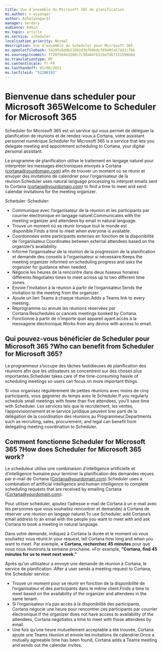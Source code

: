 ```yaml
---
title: Vue d’ensemble du Microsoft 365 de planification
ms.author: v-aiyengar
author: AshaIyengar21
manager: serdars
audience: Admin
ms.topic: article
ms.service: scheduler
localization_priority: Normal
description: Vue d’ensemble du Scheduler pour Microsoft 365.
ms.openlocfilehash: 5429fa5ddb11892d3b7b9bdcf6949fa57dd1c7bb
ms.sourcegitcommit: ff20f5b4e3268c7c98a84fb1cbe7db7151596b6d
ms.translationtype: MT
ms.contentlocale: fr-FR
ms.lasthandoff: 05/08/2021
ms.locfileid: "52286192"
---
```

# <a name="welcome-to-scheduler-for-microsoft-365"></a><span data-ttu-id="291b1-103">Bienvenue dans scheduler pour Microsoft 365</span><span class="sxs-lookup"><span data-stu-id="291b1-103">Welcome to Scheduler for Microsoft 365</span></span>

<span data-ttu-id="291b1-104">Scheduler for Microsoft 365 est un service qui vous permet de déléguer la planification de réunions et de rendez-vous à Cortana, votre assistant personnel numérique.</span><span class="sxs-lookup"><span data-stu-id="291b1-104">Scheduler for Microsoft 365 is a service that lets you delegate meeting and appointment scheduling to Cortana, your digital personal assistant.</span></span> 

<span data-ttu-id="291b1-105">Le programme de planification utilise le traitement en langage naturel pour interpréter les messages électroniques envoyés à Cortana (cortana@yourdomain.com) afin de trouver un moment où se réunir et envoyer des invitations de calendrier pour l’organisateur de la réunion.</span><span class="sxs-lookup"><span data-stu-id="291b1-105">Scheduler uses natural language processing to interpret emails sent to Cortana (cortana@yourdomain.com) to find a time to meet and send calendar invitations for the meeting organizer.</span></span>   

<span data-ttu-id="291b1-106">Scheduler :</span><span class="sxs-lookup"><span data-stu-id="291b1-106">Scheduler:</span></span> 

- <span data-ttu-id="291b1-107">Communique avec l’organisateur de la réunion et les participants par courrier électronique en langage naturel.</span><span class="sxs-lookup"><span data-stu-id="291b1-107">Communicates with the meeting organizer and attendees by email in natural language.</span></span>
- <span data-ttu-id="291b1-108">Trouve un moment où se réunir lorsque tout le monde est disponible.</span><span class="sxs-lookup"><span data-stu-id="291b1-108">Finds a time to meet when everyone is available.</span></span>
- <span data-ttu-id="291b1-109">Coordonnées entre participants externes en fonction de la disponibilité de l’organisateur.</span><span class="sxs-lookup"><span data-stu-id="291b1-109">Coordinates between external attendees based on the organizer’s availability.</span></span>
- <span data-ttu-id="291b1-110">Informe l’organisateur de la réunion de la progression de la planification et demande des conseils à l’organisateur si nécessaire.</span><span class="sxs-lookup"><span data-stu-id="291b1-110">Keeps the meeting organizer informed on scheduling progress and asks the organizer for guidance when needed.</span></span>
- <span data-ttu-id="291b1-111">Négocie les heures de la rencontre dans deux fuseaux horaires différents.</span><span class="sxs-lookup"><span data-stu-id="291b1-111">Negotiates times to meet across up to two different time zones.</span></span>
- <span data-ttu-id="291b1-112">Envoie l’invitation à la réunion à partir de l’organisateur.</span><span class="sxs-lookup"><span data-stu-id="291b1-112">Sends the invitation to the meeting from the organizer.</span></span>
- <span data-ttu-id="291b1-113">Ajoute un lien Teams à chaque réunion.</span><span class="sxs-lookup"><span data-stu-id="291b1-113">Adds a Teams link to every meeting.</span></span>
- <span data-ttu-id="291b1-114">Reprogramme ou annule les réunions réservées par Cortana.</span><span class="sxs-lookup"><span data-stu-id="291b1-114">Reschedules or cancels meetings booked by Cortana.</span></span>
- <span data-ttu-id="291b1-115">Fonctionne à partir de n’importe quel appareil ayant accès à la messagerie électronique.</span><span class="sxs-lookup"><span data-stu-id="291b1-115">Works from any device with access to email.</span></span>

## <a name="who-can-benefit-from-scheduler-for-microsoft-365"></a><span data-ttu-id="291b1-116">Qui pouvez-vous bénéficier de Scheduler pour Microsoft 365 ?</span><span class="sxs-lookup"><span data-stu-id="291b1-116">Who can benefit from Scheduler for Microsoft 365?</span></span>

<span data-ttu-id="291b1-117">Le programmeur s’occupe des tâches fastidieuses de planification des réunions afin que les utilisateurs se concentrent sur des choses plus importantes.</span><span class="sxs-lookup"><span data-stu-id="291b1-117">Scheduler takes care of the time-consuming hassle of scheduling meetings so users can focus on more important things.</span></span> 

<span data-ttu-id="291b1-118">Si vous organisez régulièrement de petites réunions avec moins de cinq participants, vous gagnerez du temps avec le Scheduler.</span><span class="sxs-lookup"><span data-stu-id="291b1-118">If you regularly schedule small meetings with fewer than five attendees, you'll save time with Scheduler.</span></span>  <span data-ttu-id="291b1-119">Les services tels que le recrutement, les ventes, l’approvisionnement et le service juridique peuvent tirer parti de la délégation de la coordination des réunions au Programmeur.</span><span class="sxs-lookup"><span data-stu-id="291b1-119">Departments such as recruiting, sales, procurement, and legal can benefit from delegating meeting coordination to Scheduler.</span></span>

## <a name="how-does-scheduler-for-microsoft-365-work"></a><span data-ttu-id="291b1-120">Comment fonctionne Scheduler for Microsoft 365 ?</span><span class="sxs-lookup"><span data-stu-id="291b1-120">How does Scheduler for Microsoft 365 work?</span></span>

<span data-ttu-id="291b1-121">Le scheduleur utilise une combinaison d’intelligence artificielle et d’intelligence humaine pour terminer la planification des demandes reçues par e-mail de Cortana (Cortana@yourdomain.com).</span><span class="sxs-lookup"><span data-stu-id="291b1-121">Scheduler uses a combination of artificial intelligence and human intelligence to complete scheduling requests that are received by emailing Cortana (Cortana@yourdomain.com).</span></span>  

<span data-ttu-id="291b1-122">Pour utiliser scheduler, ajoutez l’adresse e-mail de Cortana à un e-mail avec les personnes que vous souhaitez rencontrer et demandez à Cortana de réserver une réunion en langage naturel.</span><span class="sxs-lookup"><span data-stu-id="291b1-122">To use Scheduler, add Cortana’s email address to an email with the people you want to meet with and ask Cortana to book a meeting in natural language.</span></span> 

<span data-ttu-id="291b1-123">Dans votre demande, indiquez à Cortana la durée et le moment où vous souhaitez vous réunir.</span><span class="sxs-lookup"><span data-stu-id="291b1-123">In your request, tell Cortana how long and when you want to meet.</span></span> <span data-ttu-id="291b1-124">Par exemple, **« Cortana, recherchez 45 minutes** pour que nous nous réunirons la semaine prochaine. »</span><span class="sxs-lookup"><span data-stu-id="291b1-124">For example, **“Cortana, find 45 minutes for us to meet next week.”**</span></span>

<span data-ttu-id="291b1-125">Après qu’un utilisateur a envoyé une demande de réunion à Cortana, le service de planification :</span><span class="sxs-lookup"><span data-stu-id="291b1-125">After a user sends a meeting request to Cortana, the Scheduler service:</span></span> 

- <span data-ttu-id="291b1-126">Trouve un moment pour se réunir en fonction de la disponibilité de l’organisateur et des participants dans le même client.</span><span class="sxs-lookup"><span data-stu-id="291b1-126">Finds a time to meet based on the availability of the organizer and attendees in the same tenant.</span></span>
- <span data-ttu-id="291b1-127">Si l’organisateur n’a pas accès à la disponibilité des participants, Cortana négocie une heure pour rencontrer ces participants par courrier électronique.</span><span class="sxs-lookup"><span data-stu-id="291b1-127">If the organizer does not have access to availability of the attendees, Cortana negotiates a time to meet with those attendees by email.</span></span> 
- <span data-ttu-id="291b1-128">Une fois qu’une heure mutuellement acceptable a été trouvée, Cortana ajoute une Teams réunion et envoie les invitations de calendrier.</span><span class="sxs-lookup"><span data-stu-id="291b1-128">Once a mutually agreeable time has been found, Cortana adds a Teams meeting and sends out the calendar invites.</span></span> 
